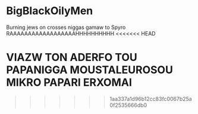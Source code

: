 # BigBlackOilyMen
Burning jews on crosses
niggas
gamaw to Spyro 
RAAAAAAAAAAAAAAAAAAHHHHHHHHHH
<<<<<<< HEAD

VIAZW TON ADERFO TOU PAPANIGGA MOUSTALEUROSOU MIKRO PAPARI ERXOMAI
=======
>>>>>>> 1aa337a1d96b12cc83fc0067b25a0f2535666db0
